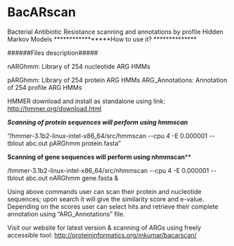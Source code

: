 # BacARscan
Bacterial Antibiotic Resistance scanning and annotations by profile Hidden Markov Models
*****************How to use it? **************

######Files description#####

nARGhmm: Library of 254 nucleotide ARG HMMs

pARGhmm: Library of 254 protein ARG HMMs
ARG_Annotations: Annotation of 254 profile ARG HMMs

HMMER download and install as standalone using link: http://hmmer.org/download.html

*****Scanning of protein sequences will perform using hmmscan*****

“/hmmer-3.1b2-linux-intel-x86_64/src/hmmscan --cpu 4 -E 0.000001 --tblout abc.out pARGhmm protein.fasta”


****Scanning of gene sequences will perform using nhmmscan******

/hmmer-3.1b2-linux-intel-x86_64/src/nhmmscan --cpu 4 -E 0.000001 --tblout abc.out nARGhmm gene.fasta &


Using above commands user can scan their protein and nucleotide sequences; upon search it will give the similarity score and e-value. Depending on the scores user can select hits and retrieve their complete annotation using “ARG_Annotations” file.


Visit our website for latest version & scanning of ARGs using freely accessible tool: http://proteininformatics.org/mkumar/bacarscan/
